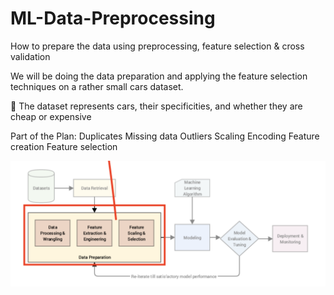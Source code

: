 # ML-Data-Preprocessing
How to prepare the data using preprocessing, feature selection &amp; cross validation

We will be doing the data preparation and applying the feature selection techniques on a rather small cars dataset.

🚗 The dataset represents cars, their specificities, and whether they are cheap or expensive

Part of the Plan:
Duplicates
Missing data
Outliers
Scaling
Encoding
Feature creation
Feature selection

![Screenshot](prepoc.png)
